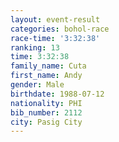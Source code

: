 ```yaml
---
layout: event-result 
categories: bohol-race 
race-time: '3:32:38'
ranking: 13
time: 3:32:38
family_name: Cuta
first_name: Andy
gender: Male
birthdate: 1988-07-12
nationality: PHI
bib_number: 2112
city: Pasig City
---
```

